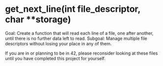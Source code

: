 get_next_line(int file_descriptor, char **storage)
=============
Goal: Create a function that will read each line of a file, one after another, until there is no further data left to read.
Subgoal: Manage multiple file descriptors without losing your place in any of them.

If you are in or planning to be in 42, please reconsider looking at these files until you have completed this project for yourself.


